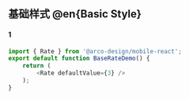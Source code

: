 ## 基础样式 @en{Basic Style}

#### 1

```js
import { Rate } from '@arco-design/mobile-react';
export default function BaseRateDemo() {
    return (
        <Rate defaultValue={3} />
    );
}
```
